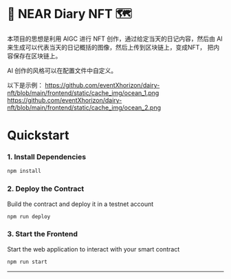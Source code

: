 # 🎊 NEAR Diary NFT 🗺

本项目的思想是利用 AIGC 进行 NFT 创作，通过给定当天的日记内容，然后由 AI 来生成可以代表当天的日记概括的图像，然后上传到区块链上，变成NFT，
把内容保存在区块链上。

AI 创作的风格可以在配置文件中自定义。

以下是示例：
https://github.com/eventXhorizon/dairy-nft/blob/main/frontend/static/cache_img/ocean_1.png
https://github.com/eventXhorizon/dairy-nft/blob/main/frontend/static/cache_img/ocean_2.png

# Quickstart

### 1. Install Dependencies
```bash
npm install
```

### 2. Deploy the Contract
Build the contract and deploy it in a testnet account
```bash
npm run deploy
```

### 3. Start the Frontend
Start the web application to interact with your smart contract 
```bash
npm run start
```

---
